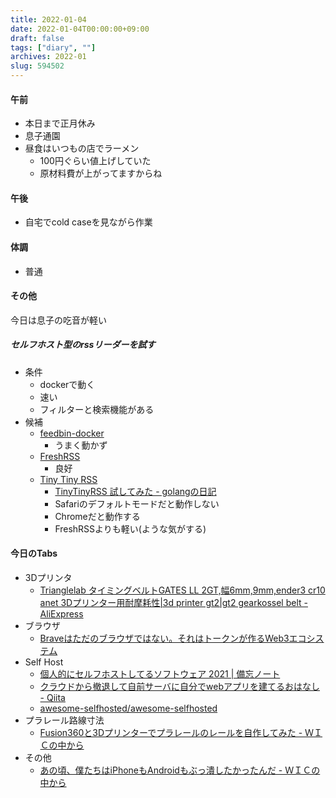 ```yaml
---
title: 2022-01-04
date: 2022-01-04T00:00:00+09:00
draft: false
tags: ["diary", ""]
archives: 2022-01
slug: 594502
---
```

#### 午前
- 本日まで正月休み
- 息子通園
- 昼食はいつもの店でラーメン
  - 100円ぐらい値上げしていた
  - 原材料費が上がってますからね
#### 午後
- 自宅でcold caseを見ながら作業
#### 体調
- 普通
#### その他
今日は息子の吃音が軽い
##### セルフホスト型のrssリーダーを試す
- 条件
  - dockerで動く
  - 速い
  - フィルターと検索機能がある
- 候補
  - [feedbin-docker](https://github.com/angristan/feedbin-docker)
    - うまく動かず
  - [FreshRSS](https://github.com/FreshRSS/FreshRSS)
    - 良好
  - [Tiny Tiny RSS](https://tt-rss.org/)
    - [TinyTinyRSS 試してみた - golangの日記](https://golang.hateblo.jp/entry/tiny-tiny-rss)
    - Safariのデフォルトモードだと動作しない
    - Chromeだと動作する
    - FreshRSSよりも軽い(ような気がする)
#### 今日のTabs
- 3Dプリンタ
  - [Trianglelab タイミングベルトGATES LL 2GT,幅6mm,9mm,ender3 cr10 anet 3Dプリンター用耐摩耗性|3d printer gt2|gt2 gearkossel belt - AliExpress](https://ja.aliexpress.com/item/32853559638.html?spm=a2g0o.store_pc_home.0.0.31efb875c0yNRz)
- ブラウザ
  - [Braveはただのブラウザではない。それはトークンが作るWeb3エコシステム](https://jabba.cloud/20220101-brave-bat)
- Self Host
  - [個人的にセルフホストしてるソフトウェア 2021 | 備忘ノート](https://note.spage.jp/archives/766)
  - [クラウドから撤退して自前サーバに自分でwebアプリを建てるおはなし - Qiita](https://qiita.com/mtakatou/items/07a7ab0c4789614541c2)
  - [awesome-selfhosted/awesome-selfhosted](https://github.com/awesome-selfhosted/awesome-selfhosted)
- プラレール路線寸法
  - [Fusion360と3Dプリンターでプラレールのレールを自作してみた - ＷＩＣの中から](https://temcee.hatenablog.com/entry/original_rail)
- その他
  - [あの頃、僕たちはiPhoneもAndroidもぶっ潰したかったんだ - ＷＩＣの中から](https://temcee.hatenablog.com/entry/dualOS_phone)
